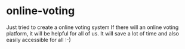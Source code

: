 # online-voting
Just tried to create a online voting system 
If there will an online voting platform, it will be helpful for all of us.
It will save a lot of time and also easily accessible for all :-)

